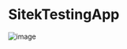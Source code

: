 # SitekTestingApp
![image](https://user-images.githubusercontent.com/62802443/162269089-6e011bf3-1a60-43d5-bd5e-696902ede281.png)


